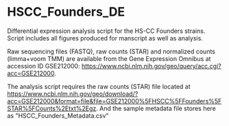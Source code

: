 # HSCC_Founders_DE
Differential expression analysis script for the HS-CC Founders strains. Script includes all figures produced for manscript as well as analysis.

Raw sequencing files (FASTQ), raw counts (STAR) and normalized counts (limma+voom TMM) are available from the Gene Expression Omnibus at accession ID GSE212000: https://www.ncbi.nlm.nih.gov/geo/query/acc.cgi?acc=GSE212000.  

The analysis script requires the raw counts (STAR) file located at https://www.ncbi.nlm.nih.gov/geo/download/?acc=GSE212000&format=file&file=GSE212000%5FHSCC%5FFounders%5FSTAR%5FCounts%2Etxt%2Egz. And the sample metadata file stores here as "HSCC_Founders_Metadata.csv"

